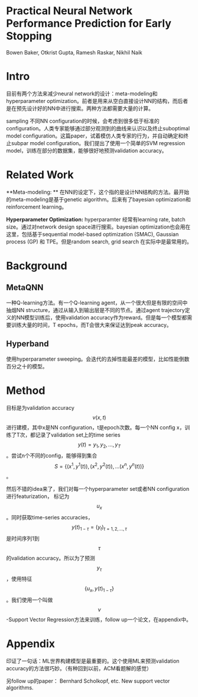 # Practical Neural Network Performance Prediction for Early Stopping

Bowen Baker, Otkrist Gupta, Ramesh Raskar, Nikhil Naik

# Intro

目前有两个方法来减少neural network的设计：meta-modeling和hyperparameter optimization。前者是用来从空白直接设计NN的结构，而后者是在预先设计好的NN中进行搜索。两种方法都需要大量的计算。

sampling 不同NN configuration的时候，会考虑到很多低于标准的configuration。人类专家能够通过部分观测到的曲线来认识以及终止suboptimal model configuration。这篇paper，试着模仿人类专家的行为，并自动确定和终止subpar model configuration。我们提出了使用一个简单的SVM regression model，训练在部分的数据集，能够很好地预测validation accuracy。

# Related Work

**Meta-modeling: ** 在NN的设定下，这个指的是设计NN结构的方法。最开始的meta-modeling是基于genetic algorithm。后来有了bayesian optimization和reinforcement learning。

**Hyperparameter Optimization:** hyperparamter 经常有learning rate, batch size。通过对network design space进行搜索。bayesian optimization也会用在这里，包括基于sequential model-based optimization (SMAC), Gaussian process (GP) 和 TPE。但是random search, grid search 在实际中是最常用的。

# Background

## MetaQNN

一种Q-learning方法。有一个Q-learning agent，从一个很大但是有限的空间中抽烟NN structure，通过从输入到输出层是不同的节点。通过agent trajectory定义的NN模型训练后，使用validation accuracy作为reward。但是每一个模型都需要训练大量的时间，T epochs，而T会很大来保证达到peak accuracy。

## Hyperband

使用hyperparameter sweeping。会迭代的去掉性能最差的模型，比如性能倒数百分之十的模型。

# Method

目标是为validation accuracy $$v(x,t)$$ 进行建模，其中x是NN configuration，t是epoch次数。每一个NN config x，训练了T次，都记录了validation set上的time series $$y(t) = y_1, y_2, ..., y_T$$。尝试n个不同的config，能够得到集合$$S = \{ (x^1, y^1(t)), (x^2, y^2(t)), ... (x^n, y^n(t)) \}$$。

然后不错的idea来了，我们对每一个hyperparameter set或者NN configuration进行featurization， 标记为$$u_x$$。同时获取time-series accuracies，$$y(t)_{1-\tau} = (y_t)_{t=1,2,...,\tau} $$是时间序列1到$$\tau$$的validation accuracy。所以为了预测$$y_\tau$$，使用特征$$\{u_x, y(t)_{1-\tau}\}$$。我们使用一个叫做$$\nu$$-Support Vector Regression方法来训练，follow up一个论文，在appendix中。

# Appendix

印证了一句话：ML世界构建模型是最重要的。这个使用ML来预测validation accuracy的方法很巧妙。（有种回到以前，ACM看题解的感觉）

另follow up的paper： Bernhard Scholkopf, etc. New support vector algorithms.